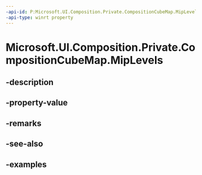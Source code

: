 ```yaml
---
-api-id: P:Microsoft.UI.Composition.Private.CompositionCubeMap.MipLevels
-api-type: winrt property
---
```


# Microsoft.UI.Composition.Private.CompositionCubeMap.MipLevels

<!--
public uint MipLevels { get; }
-->


## -description

## -property-value

## -remarks

## -see-also

## -examples


